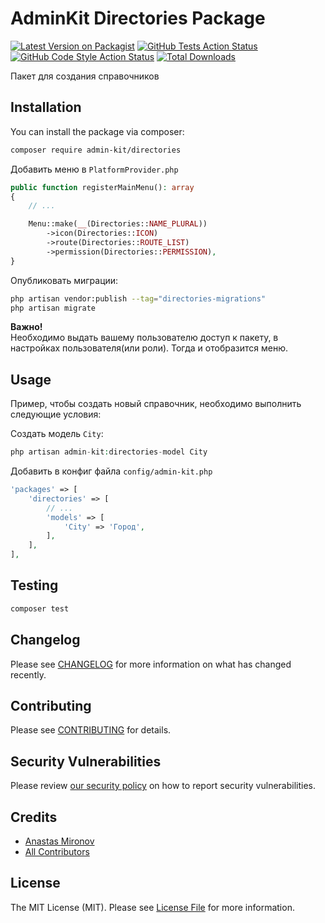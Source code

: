 # AdminKit Directories Package

[![Latest Version on Packagist](https://img.shields.io/packagist/v/admin-kit/directories.svg?style=flat-square)](https://packagist.org/packages/admin-kit/directories)
[![GitHub Tests Action Status](https://img.shields.io/github/actions/workflow/status/admin-kit/directories/run-tests.yml?branch=1.x&label=tests&style=flat-square)](https://github.com/admin-kit/directories/actions?query=workflow%3Arun-tests+branch%3Amain)
[![GitHub Code Style Action Status](https://img.shields.io/github/actions/workflow/status/admin-kit/directories/fix-php-code-style-issues.yml?branch=1.x&label=code%20style&style=flat-square)](https://github.com/admin-kit/directories/actions?query=workflow%3A"Fix+PHP+code+style+issues"+branch%3Amain)
[![Total Downloads](https://img.shields.io/packagist/dt/admin-kit/directories.svg?style=flat-square)](https://packagist.org/packages/admin-kit/directories)

Пакет для создания справочников

## Installation

You can install the package via composer:

```bash
composer require admin-kit/directories
```

Добавить меню в `PlatformProvider.php`
```php
public function registerMainMenu(): array
{
    // ...

    Menu::make(__(Directories::NAME_PLURAL))
        ->icon(Directories::ICON)
        ->route(Directories::ROUTE_LIST)
        ->permission(Directories::PERMISSION),
}
```

Опубликовать миграции:

```bash
php artisan vendor:publish --tag="directories-migrations"
php artisan migrate
```

**Важно!**  
Необходимо выдать вашему пользователю доступ к пакету, в настройках пользователя(или роли).
Тогда и отобразится меню.

## Usage

Пример, чтобы создать новый справочник, необходимо выполнить следующие условия:

Создать модель `City`:
```php
php artisan admin-kit:directories-model City
```

Добавить в конфиг файла `config/admin-kit.php`
```php
'packages' => [
    'directories' => [
        // ...
        'models' => [
            'City' => 'Город',
        ],
    ],
],
```

## Testing

```bash
composer test
```

## Changelog

Please see [CHANGELOG](CHANGELOG.md) for more information on what has changed recently.

## Contributing

Please see [CONTRIBUTING](CONTRIBUTING.md) for details.

## Security Vulnerabilities

Please review [our security policy](../../security/policy) on how to report security vulnerabilities.

## Credits

- [Anastas Mironov](https://github.com/ast21)
- [All Contributors](../../contributors)

## License

The MIT License (MIT). Please see [License File](LICENSE.md) for more information.
